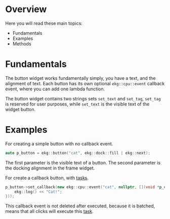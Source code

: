 # Overview

Here you will read these main topics:
- Fundamentals
- Examples
- Methods
# Fundamentals

The button widget works fundamentally simply, you have a text, and the alignment of text. Each button has its own optional `ekg::cpu::event` callback event, where you can add one lambda function.

The button widget contains two strings sets `set_text` and `set_tag`, `set_tag` is reserved for user purposes, while `set_text` is the visible text of the widget button.

# Examples

For creating a simple button with no callback event.
```cpp
auto p_button = ekg::button("cat", ekg::dock::fill | ekg::next);
```

The first parameter is the visible text of a button. The second parameter is the docking alignment in the frame widget.

For create a callback button, with [tasks](../core/eventtask.md).
```cpp
p_button->set_callback(new ekg::cpu::event("cat", nullptr, [](void *p_callback) {
	ekg::log() << "Cat!";
}));
```

This callback event is not deleted after executed, because it is batched, means that all clicks will execute this [task](../core/eventtask.md).